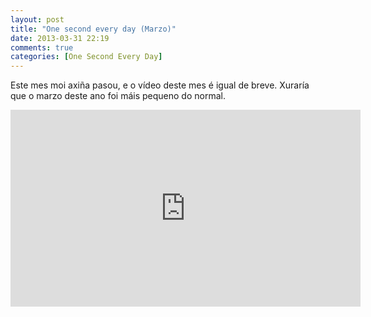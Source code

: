 ```yaml
---
layout: post
title: "One second every day (Marzo)"
date: 2013-03-31 22:19
comments: true
categories: [One Second Every Day]
---
```


Este mes moi axiña pasou, e o vídeo deste mes é igual de breve. Xuraría que o marzo deste ano foi máis pequeno do normal.

<iframe width="560" height="315" src="http://www.youtube.com/embed/rUCymsAaSo0?rel=0" frameborder="0" allowfullscreen></iframe>
